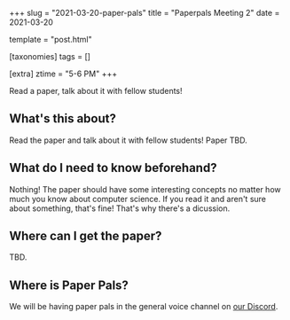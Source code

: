 +++
slug = "2021-03-20-paper-pals"
title = "Paperpals Meeting 2"
date = 2021-03-20

template = "post.html"

[taxonomies]
tags = []

[extra]
ztime = "5-6 PM"
+++

Read a paper, talk about it with fellow students!

<!-- more -->

## What's this about?

Read the paper and talk about it with fellow students! Paper TBD.

## What do I need to know beforehand?

Nothing! The paper should have some interesting concepts no matter how much you know about computer science.
If you read it and aren't sure about something, that's fine! That's why there's a dicussion.

## Where can I get the paper?
TBD.

## Where is Paper Pals?
We will be having paper pals in the general voice channel on [our Discord](https://discord.gg/Uzt3adQ).




